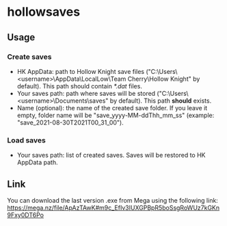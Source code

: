 # hollowsaves
## Usage

### Create saves
* HK AppData: path to Hollow Knight save files ("C:\Users\\&lt;username>\AppData\LocalLow\Team Cherry\Hollow Knight" by default). This path should contain *\*.dat* files.
* Your saves path: path where saves will be stored ("C:\Users\\&lt;username>\Documents\saves" by default). This path **should** exists.
* Name (optional): the name of the created save folder. If you leave it empty, folder name will be "save_yyyy-MM-ddThh_mm_ss" (example: "save_2021-08-30T2021T00_31_00").

### Load saves
* Your saves path: list of created saves. Saves will be restored to HK AppData path.
  
## Link
You can download the last version .exe from Mega using the following link:
https://mega.nz/file/ApAzTAwK#m9c_EfIv3IUXGPBpR5boSsgRoWUz7kGKn9Fxy0DT6Po
